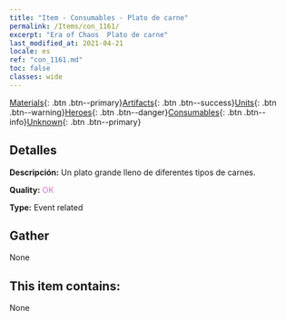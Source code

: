 ```yaml
---
title: "Item - Consumables - Plato de carne"
permalink: /Items/con_1161/
excerpt: "Era of Chaos  Plato de carne"
last_modified_at: 2021-04-21
locale: es
ref: "con_1161.md"
toc: false
classes: wide
---
```

 [Materials](/es/Items/){: .btn .btn--primary}[Artifacts](/es/Items/Artifacts/){: .btn .btn--success}[Units](/es/Items/Units/){: .btn .btn--warning}[Heroes](/es/Items/Heroes/){: .btn .btn--danger}[Consumables](/es/Items/Consumables/){: .btn .btn--info}[Unknown](/es/Items/Unknown/){: .btn .btn--primary}

## Detalles
 **Descripción:** Un plato grande lleno de diferentes tipos de carnes.

 **Quality:** <span style="color: #DA70D6">OK</span>

 **Type:** Event related

## Gather

  None

## This item contains:

  None

